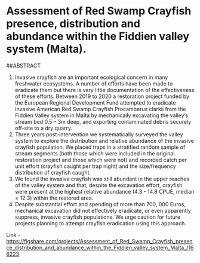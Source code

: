 # Assessment of Red Swamp Crayfish presence, distribution and abundance within the Fiddien valley system (Malta).

##ABSTRACT
1. Invasive crayfish are an important ecological concern in many freshwater ecosystems. A number of efforts have been made to eradicate them but there is very little documentation of the effectiveness of these efforts. Between 2019 to 2020 a restoration project funded by the European Regional Development Fund attempted to eradicate invasive American Red Swamp Crayfish Procambarus clarkii from the Fiddien Valley system in Malta by mechanically excavating the valley’s stream bed 0.5 – 3m deep, and exporting contaminated debris securely off-site to a dry quarry.
2. Three years post-intervention we systematically surveyed the valley system to explore the distribution and relative abundance of the invasive crayfish population. We placed traps in a stratified random sample of stream segments (both those which were included in the original restoration project and those which were not) and recorded catch per unit effort (crayfish caught per trap night) and the size/frequency distribution of crayfish caught. 
3. We found the invasive crayfish was still abundant in the upper reaches of the valley system and that, despite the excavation effort, crayfish were present at the highest relative abundance (4.3 - 14.8 CPUE, median = 12.3) within the restored area.
4. Despite substantial effort and spending of more than 700, 000 Euros, mechanical excavation did not effectively eradicate, or even apparently suppress, invasive crayfish populations. We urge caution for future projects planning to attempt crayfish eradication using this approach.


Link - https://figshare.com/projects/Assessment_of_Red_Swamp_Crayfish_presence_distribution_and_abundance_within_the_Fiddien_valley_system_Malta_/166223
